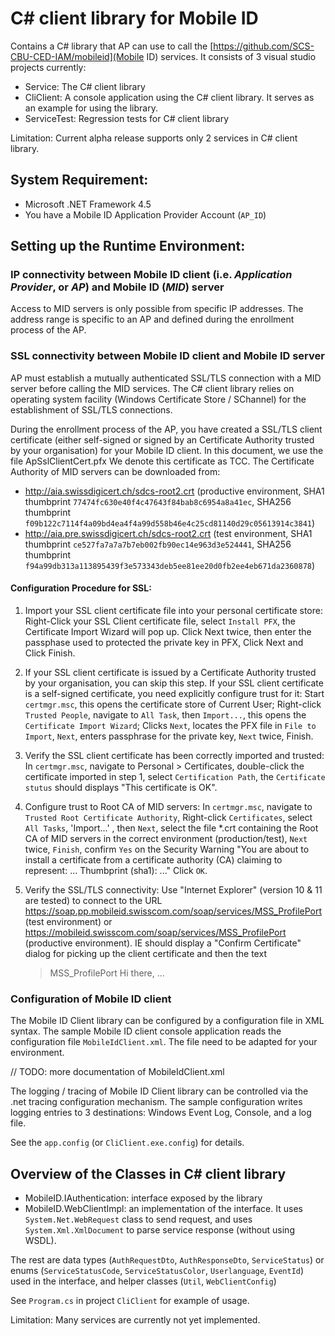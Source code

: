 # C# client library for Mobile ID 

Contains a C# library that AP can use to call the [https://github.com/SCS-CBU-CED-IAM/mobileid](Mobile ID) services.
It consists of 3 visual studio projects currently:

* Service:      The C# client library
* CliClient:    A console application using the C# client library. It serves as an example for using the library.
* ServiceTest:  Regression tests for C# client library

Limitation: Current alpha release supports only 2 services in C# client library.

## System Requirement:

* Microsoft .NET Framework 4.5
* You have a Mobile ID Application Provider Account (`AP_ID`)

## Setting up the Runtime Environment:

### IP connectivity between Mobile ID client (i.e. *Application Provider*, or *AP*) and Mobile ID (*MID*) server

Access to MID servers is only possible from specific IP addresses. 
The address range is specific to an AP and defined during the enrollment process of the AP.

### SSL connectivity between Mobile ID client and Mobile ID server

AP must establish a mutually authenticated SSL/TLS connection with a MID server before calling the MID services.
The C# client library relies on operating system facility (Windows Certificate Store / SChannel) for the establishment of SSL/TLS connections.

During the enrollment process of the AP, you have created a SSL/TLS client certificate
(either self-signed or signed by an Certificate Authority trusted by your organisation) for your Mobile ID client.
In this document, we use the file ApSslClientCert.pfx We denote this certificate as TCC.
The Certificate Authority of MID servers can be downloaded from:

* http://aia.swissdigicert.ch/sdcs-root2.crt (productive environment, SHA1 thumbprint `77474fc630e40f4c47643f84bab8c6954a8a41ec`, SHA256 thumbprint `f09b122c7114f4a09bd4ea4f4a99d558b46e4c25cd81140d29c05613914c3841`)
* http://aia.pre.swissdigicert.ch/sdcs-root2.crt (test environment, SHA1 thumbprint `ce527fa7a7a7b7eb002fb90ec14e963d3e524441`, SHA256 thumbprint `f94a99db313a113895439f3e573343deb5ee81ee20d0fb2ee4eb671da2360878`)

#### Configuration Procedure for SSL:

1. Import your SSL client certificate file into your personal certificate store:
  Right-Click your SSL Client certificate file, select `Install PFX`, the Certificate Import Wizard will pop up.
  Click Next twice, then enter the passphase used to protected the private key in PFX, 
  Click Next and Click Finish.

2. If your SSL client certificate is issued by a Certificate Authority trusted by your organisation, you
  can skip this step. If your SSL client certificate is a self-signed certificate, you need explicitly 
  configure trust for it:
  Start `certmgr.msc`, this opens the certificate store of Current User;
  Right-click `Trusted People`, navigate to `All Task`, then `Import...`, this opens the `Certificate Import Wizard`;
  Clicks `Next`, locates the PFX file in `File to Import`, `Next`, enters passphrase for the private key, `Next` twice, Finish.

3. Verify the SSL client certificate has been correctly imported and trusted:
  In `certmgr.msc`, navigate to Personal > Certificates, double-click the certificate imported in step 1, 
  select `Certification Path`, the `Certificate stutus` should displays "This certificate is OK".

4. Configure trust to Root CA of MID servers:
   In `certmgr.msc`, navigate to `Trusted Root Certificate Authority`,
   Right-click `Certificates`, select `All Tasks`, 'Import...' , then `Next`,
   select the file *.crt containing the Root CA of MID servers in the correct environment (production/test),
   `Next` twice, `Finish`, confirm `Yes` on the Security Warning "You are about to install a certificate from a certificate authority (CA) claiming to represent: ... Thumbprint (sha1): ..."
   Click `OK`.

5. Verify the SSL/TLS connectivity:
   Use "Internet Explorer" (version 10 & 11 are tested) to connect to the URL
   https://soap.pp.mobileid.swisscom.com/soap/services/MSS_ProfilePort (test environment) or
   https://mobileid.swisscom.com/soap/services/MSS_ProfilePort (productive environment).
   IE should display a "Confirm Certificate" dialog for picking up the client certificate and then the text

   > MSS_ProfilePort
   > Hi there, ...

### Configuration of Mobile ID client

The Mobile ID Client library can be configured by a configuration file in XML syntax.
The sample Mobile ID client console application reads the configuration file `MobileIdClient.xml`.
The file need to be adapted for your environment.

// TODO: more documentation of MobileIdClient.xml

The logging / tracing of Mobile ID Client library can be controlled via the .net tracing 
configuration mechanism. The sample configuration writes logging entries to 3 destinations:
Windows Event Log, Console, and a log file.

See the `app.config` (or `CliClient.exe.config`) for details.


## Overview of the Classes in C# client library

* MobileID.IAuthentication:	interface exposed by the library
* MobileID.WebClientImpl:	an implementation of the interface. 
                                It uses `System.Net.WebRequest` class to send request, and uses 
                                `System.Xml.XmlDocument` to parse service response (without using WSDL).

The rest are data types (`AuthRequestDto`, `AuthResponseDto`, `ServiceStatus`)
or enums (`ServiceStatusCode`, `ServiceStatusColor`, `Userlanguage`, `EventId`) used in the interface,
and helper classes (`Util`, `WebClientConfig`)

See `Program.cs` in project `CliClient` for example of usage.

Limitation: Many services are currently not yet implemented.

